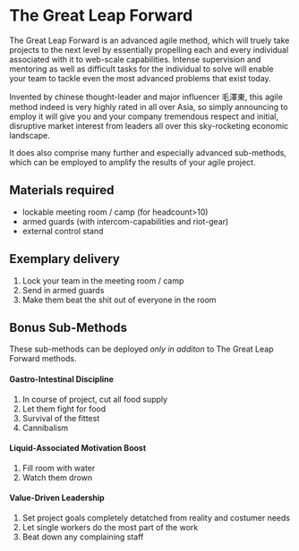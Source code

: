 # The Great Leap Forward
The Great Leap Forward is an advanced agile method, which will truely take projects to the next level by essentially propelling each and every individual associated with it to web-scale capabilities. Intense supervision and mentoring as well as difficult tasks for the individual to solve will enable your team to tackle even the most advanced problems that exist today.

Invented by chinese thought-leader and major influencer 毛澤東, this agile method indeed is very highly rated in all over Asia, so simply announcing to employ it will give you and your company tremendous respect and initial, disruptive market interest from leaders all over this sky-rocketing economic landscape.

It does also comprise many further and especially advanced sub-methods, which can be employed to amplify the results of your agile project.

## Materials required
- lockable meeting room / camp (for headcount>10)
- armed guards (with intercom-capabilities and riot-gear)
- external control stand

## Exemplary delivery
1. Lock your team in the meeting room / camp
2. Send in armed guards
3. Make them beat the shit out of everyone in the room


## Bonus Sub-Methods
These sub-methods can be deployed *only in additon* to The Great Leap Forward methods.

#### Gastro-Intestinal Discipline
1. In course of project, cut all food supply
2. Let them fight for food
3. Survival of the fittest
4. Cannibalism

#### Liquid-Associated Motivation Boost
1. Fill room with water
2. Watch them drown

#### Value-Driven Leadership
1. Set project goals completely detatched from reality and costumer needs
2. Let single workers do the most part of the work
3. Beat down any complaining staff
